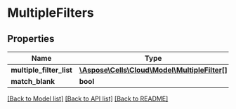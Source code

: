 # MultipleFilters

## Properties
Name | Type | Description | Notes
------------ | ------------- | ------------- | -------------
**multiple_filter_list** | [**\Aspose\Cells\Cloud\Model\MultipleFilter[]**](MultipleFilter.md) |  | [optional] 
**match_blank** | **bool** |  | [optional] 

[[Back to Model list]](../README.md#documentation-for-models) [[Back to API list]](../README.md#documentation-for-api-endpoints) [[Back to README]](../README.md)


